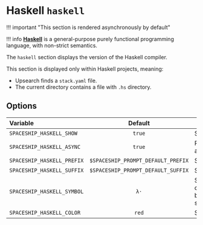 # Haskell `haskell`

!!! important "This section is rendered asynchronously by default"

!!! info
    [**Haskell**](https://www.haskell.org) is a general-purpose purely functional programming language, with non-strict semantics.

The `haskell` section displays the version of the Haskell compiler.

This section is displayed only within Haskell projects, meaning:

* Upsearch finds a `stack.yaml` file.
* The current directory contains a file with `.hs` directory.

## Options

| Variable                   |              Default               | Meaning                             |
|:-------------------------- |:----------------------------------:| ----------------------------------- |
| `SPACESHIP_HASKELL_SHOW`   |               `true`               | Show section                        |
| `SPACESHIP_HASKELL_ASYNC`  |               `true`               | Render section asynchronously       |
| `SPACESHIP_HASKELL_PREFIX` | `$SPACESHIP_PROMPT_DEFAULT_PREFIX` | Section's prefix                    |
| `SPACESHIP_HASKELL_SUFFIX` | `$SPACESHIP_PROMPT_DEFAULT_SUFFIX` | Section's suffix                    |
| `SPACESHIP_HASKELL_SYMBOL` |                `λ·`                | Symbol displayed before the section |
| `SPACESHIP_HASKELL_COLOR`  |               `red`                | Section's color                     |
